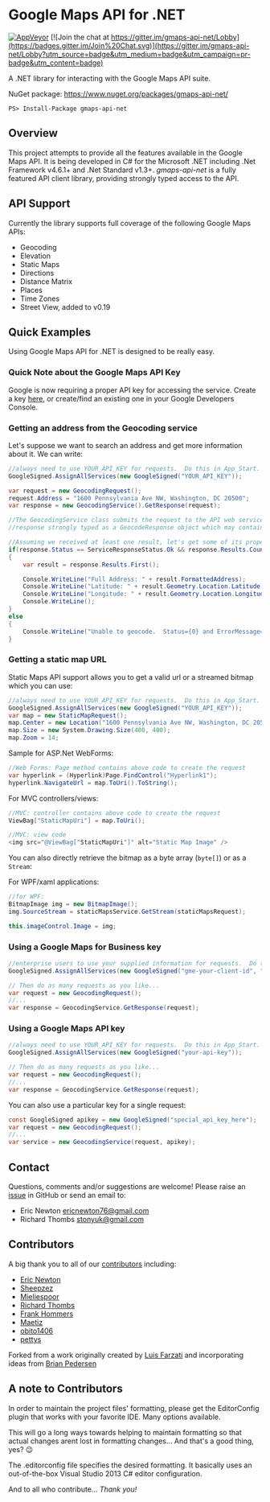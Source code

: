 # Google Maps API for .NET

[![AppVeyor](https://img.shields.io/appveyor/ci/EricNewton/gmaps-api-net.svg)](https://ci.appveyor.com/project/EricNewton/gmaps-api-net)
[![Join the chat at https://gitter.im/gmaps-api-net/Lobby](https://badges.gitter.im/Join%20Chat.svg)](https://gitter.im/gmaps-api-net/Lobby?utm_source=badge&utm_medium=badge&utm_campaign=pr-badge&utm_content=badge)

A .NET library for interacting with the Google Maps API suite.

NuGet package: https://www.nuget.org/packages/gmaps-api-net/
```
PS> Install-Package gmaps-api-net
```

## Overview
This project attempts to provide all the features available in the Google Maps API. It is being developed in C# for the Microsoft .NET including .Net Framework v4.6.1+ and .Net Standard v1.3+. *gmaps-api-net* is a fully featured API client library, providing strongly typed access to the API.

## API Support

Currently the library supports full coverage of the following Google Maps APIs:
  * Geocoding
  * Elevation
  * Static Maps
  * Directions
  * Distance Matrix
  * Places
  * Time Zones
  * Street View, added to v0.19

## Quick Examples
Using Google Maps API for .NET is designed to be really easy.

### Quick Note about the Google Maps API Key
Google is now requiring a proper API key for accessing the service. Create a key [here](https://developers.google.com/maps/documentation/geocoding/get-api-key), or create/find an existing one in your Google Developers Console.

### Getting an address from the Geocoding service
Let's suppose we want to search an address and get more information about it. We can write:

```c#
//always need to use YOUR_API_KEY for requests.  Do this in App_Start.
GoogleSigned.AssignAllServices(new GoogleSigned("YOUR_API_KEY"));

var request = new GeocodingRequest();
request.Address = "1600 Pennsylvania Ave NW, Washington, DC 20500";
var response = new GeocodingService().GetResponse(request);

//The GeocodingService class submits the request to the API web service, and returns the
//response strongly typed as a GeocodeResponse object which may contain zero, one or more results.

//Assuming we received at least one result, let's get some of its properties:
if(response.Status == ServiceResponseStatus.Ok && response.Results.Count() > 0)
{
    var result = response.Results.First();

    Console.WriteLine("Full Address: " + result.FormattedAddress);         // "1600 Pennsylvania Ave NW, Washington, DC 20500, USA"
    Console.WriteLine("Latitude: " + result.Geometry.Location.Latitude);   // 38.8976633
    Console.WriteLine("Longitude: " + result.Geometry.Location.Longitude); // -77.0365739
    Console.WriteLine();
}
else
{
    Console.WriteLine("Unable to geocode.  Status={0} and ErrorMessage={1}", response.Status, response.ErrorMessage);
}
```

### Getting a static map URL
Static Maps API support allows you to get a valid url or a streamed bitmap which you can use:

```c#
//always need to use YOUR_API_KEY for requests.  Do this in App_Start.
GoogleSigned.AssignAllServices(new GoogleSigned("YOUR_API_KEY"));
var map = new StaticMapRequest();
map.Center = new Location("1600 Pennsylvania Ave NW, Washington, DC 20500");
map.Size = new System.Drawing.Size(400, 400);
map.Zoom = 14;
```

Sample for ASP.Net WebForms:

```c#
//Web Forms: Page method contains above code to create the request
var hyperlink = (Hyperlink)Page.FindControl("Hyperlink1");
hyperlink.NavigateUrl = map.ToUri().ToString();
```

For MVC controllers/views:

```c#
//MVC: controller contains above code to create the request
ViewBag["StaticMapUri"] = map.ToUri();

//MVC: view code
<img src="@ViewBag["StaticMapUri"]" alt="Static Map Image" />
```

You can also directly retrieve the bitmap as a byte array (`byte[]`) or as a `Stream`:

For WPF/xaml applications:
```c#
//for WPF:
BitmapImage img = new BitmapImage();
img.SourceStream = staticMapsService.GetStream(staticMapsRequest);

this.imageControl.Image = img;
```

### Using a Google Maps for Business key

```c#
//enterprise users to use your supplied information for requests.  Do this in App_Start.
GoogleSigned.AssignAllServices(new GoogleSigned("gme-your-client-id", "your-signing-key"));

// Then do as many requests as you like...
var request = new GeocodingRequest();
//...
var response = GeocodingService.GetResponse(request);
```

### Using a Google Maps API key

```c#
//always need to use YOUR_API_KEY for requests.  Do this in App_Start.
GoogleSigned.AssignAllServices(new GoogleSigned("your-api-key"));

// Then do as many requests as you like...
var request = new GeocodingRequest();
//...
var response = GeocodingService.GetResponse(request);
```

You can also use a particular key for a single request:

```c#
const GoogleSigned apikey = new GoogleSigned("special_api_key_here");
var request = new GeocodingRequest();
//...
var service = new GeocodingService(request, apikey);
```

## Contact
Questions, comments and/or suggestions are welcome! Please raise an [issue](https://github.com/ericnewton76/gmaps-api-net/issues) in GitHub or send an email to:

- Eric Newton [ericnewton76@gmail.com](mailto:ericnewton76@gmail.com)
- Richard Thombs [stonyuk@gmail.com](mailto:stonyuk@gmail.com)

## Contributors
A big thank you to all of our [contributors](https://github.com/ericnewton76/gmaps-api-net/graphs/contributors) including:

- [Eric Newton](https://github.com/ericnewton76)
- [Sheepzez](https://github.com/Sheepzez)
- [Mieliespoor](https://github.com/mieliespoor)
- [Richard Thombs](https://github.com/richardthombs)
- [Frank Hommers](https://github.com/frankhommers)
- [Maetiz](https://github.com/Maetiz)
- [obito1406](https://github.com/obito1406)
- [pettys](https://github.com/pettys)

Forked from a work originally created by [Luis Farzati](https://github.com/luisfarzati) and incorporating ideas from [Brian Pedersen](https://briancaos.wordpress.com/2009/10/16/google-maps-polyline-encoding-in-c)

## A note to Contributors
In order to maintain the project files' formatting, please get the EditorConfig plugin that works with your favorite IDE. Many options available.  

This will go a long ways towards helping to maintain formatting so that actual changes arent lost in formatting changes... And that's a good thing, yes?  :wink:

The .editorconfig file specifies the desired formatting.  It basically uses an out-of-the-box Visual Studio 2013 C# editor configuration.

And to all who contribute... *Thank you!*
